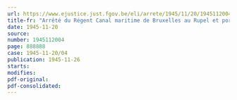 ```yaml
---
url: https://www.ejustice.just.fgov.be/eli/arrete/1945/11/20/1945112004/justel
title-fr: "Arrêté du Régent Canal maritime de Bruxelles au Rupel et port de Bruxelles. - Règlement de police et de navigation. - Modifications"
date: 1945-11-20
source:
number: 1945112004
page: 888888
case: 1945-11-20/04
publication: 1945-11-26
starts:
modifies:
pdf-original:
pdf-consolidated:
---
```


